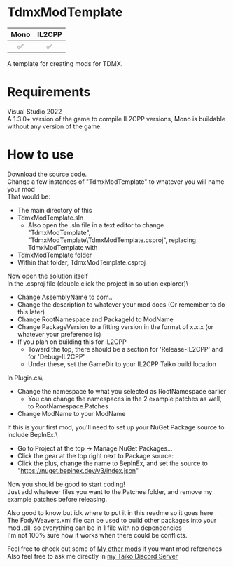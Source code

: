 # TdmxModTemplate
| Mono | IL2CPP |
|:--:|:--:|
|✅|✅|

 A template for creating mods for TDMX.

# Requirements
 Visual Studio 2022\
 A 1.3.0+ version of the game to compile IL2CPP versions, Mono is buildable without any version of the game.

# How to use
Download the source code.\
Change a few instances of "TdmxModTemplate" to whatever you will name your mod <ModName>\
That would be:
- The main directory of this
- TdmxModTemplate.sln
   - Also open the .sln file in a text editor to change "TdmxModTemplate", "TdmxModTemplate\TdmxModTemplate.csproj", replacing TdmxModTemplate with <ModName>
- TdmxModTemplate folder
- Within that folder, TdmxModTemplate.csproj

Now open the solution itself\
In the .csproj file (double click the <ModName> project in solution explorer)\
- Change AssemblyName to com.<YourName>.<ModName>
- Change the description to whatever your mod does (Or remember to do this later)
- Change RootNamespace and PackageId to ModName
- Change PackageVersion to a fitting version in the format of x.x.x (or whatever your preference is)
- If you plan on building this for IL2CPP
   - Toward the top, there should be a section for 'Release-IL2CPP' and for 'Debug-IL2CPP'
   - Under these, set the GameDir to your IL2CPP Taiko build location

In Plugin.cs\
- Change the namespace to what you selected as RootNamespace earlier
   - You can change the namespaces in the 2 example patches as well, to RootNamespace.Patches
- Change ModName to your ModName

 If this is your first mod, you'll need to set up your NuGet Package source to include BepInEx.\
 - Go to Project at the top -> Manage NuGet Packages...
 - Click the gear at the top right next to Package source: 
 - Click the plus, change the name to BepInEx, and set the source to "https://nuget.bepinex.dev/v3/index.json"

 Now you should be good to start coding!\
 Just add whatever files you want to the Patches folder, and remove my example patches before releasing.
 
 Also good to know but idk where to put it in this readme so it goes here\
 The FodyWeavers.xml file can be used to build other packages into your mod .dll, so everything can be in 1 file with no dependencies\
 I'm not 100% sure how it works when there could be conflicts.


Feel free to check out some of [My other mods](https://docs.google.com/spreadsheets/d/1fuAAfK-0Vw74TwxXF5WVy1fh1ADsVzUkDd7dOHc7EdQ) if you want mod references\
Also feel free to ask me directly in [my Taiko Discord Server](https://discord.gg/6Bjf2xP)

